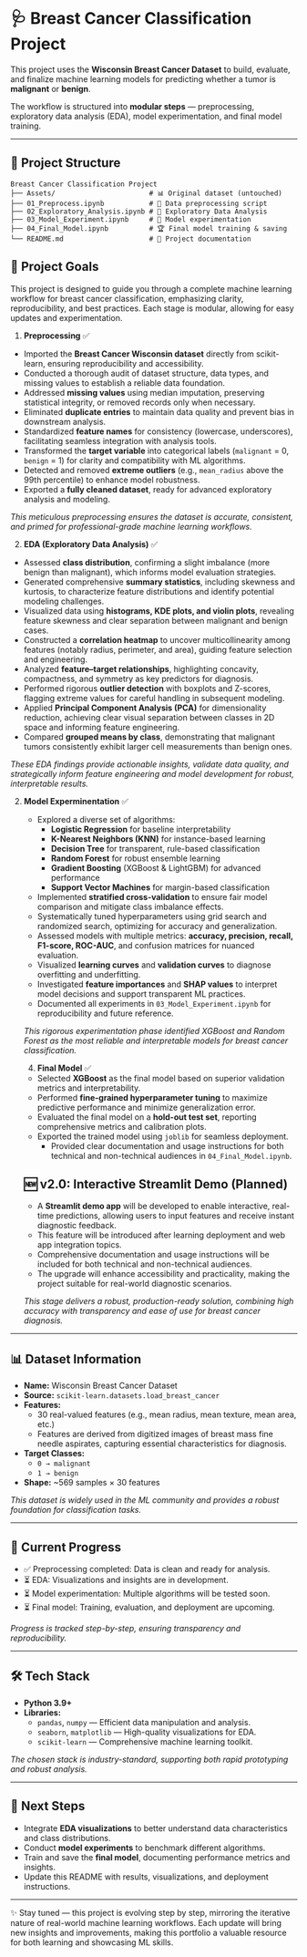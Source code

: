 # 🩺 Breast Cancer Classification Project

This project uses the **Wisconsin Breast Cancer Dataset** to build, evaluate, and finalize machine learning models for predicting whether a tumor is **malignant** or **benign**.  

The workflow is structured into **modular steps** — preprocessing, exploratory data analysis (EDA), model experimentation, and final model training.  

---

## 📂 Project Structure

```
Breast Cancer Classification Project  
├── Assets/                       # 📊 Original dataset (untouched)  
├── 01_Preprocess.ipynb           # 🧹 Data preprocessing script  
├── 02_Exploratory_Analysis.ipynb # 🔎 Exploratory Data Analysis  
├── 03_Model_Experiment.ipynb     # 🧪 Model experimentation  
├── 04_Final_Model.ipynb          # 🏆 Final model training & saving     
└── README.md                     # 📖 Project documentation  
```


## 🎯 Project Goals  

This project is designed to guide you through a complete machine learning workflow for breast cancer classification, emphasizing clarity, reproducibility, and best practices. Each stage is modular, allowing for easy updates and experimentation.

1. **Preprocessing** ✅  
  - Imported the **Breast Cancer Wisconsin dataset** directly from scikit-learn, ensuring reproducibility and accessibility.  
  - Conducted a thorough audit of dataset structure, data types, and missing values to establish a reliable data foundation.  
  - Addressed **missing values** using median imputation, preserving statistical integrity, or removed records only when necessary.  
  - Eliminated **duplicate entries** to maintain data quality and prevent bias in downstream analysis.  
  - Standardized **feature names** for consistency (lowercase, underscores), facilitating seamless integration with analysis tools.  
  - Transformed the **target variable** into categorical labels (`malignant` = 0, `benign` = 1) for clarity and compatibility with ML algorithms.  
  - Detected and removed **extreme outliers** (e.g., `mean_radius` above the 99th percentile) to enhance model robustness.  
  - Exported a **fully cleaned dataset**, ready for advanced exploratory analysis and modeling.  

  *This meticulous preprocessing ensures the dataset is accurate, consistent, and primed for professional-grade machine learning workflows.*  


2. **EDA (Exploratory Data Analysis)** ✅  
  - Assessed **class distribution**, confirming a slight imbalance (more benign than malignant), which informs model evaluation strategies.  
  - Generated comprehensive **summary statistics**, including skewness and kurtosis, to characterize feature distributions and identify potential modeling challenges.  
  - Visualized data using **histograms, KDE plots, and violin plots**, revealing feature skewness and clear separation between malignant and benign cases.  
  - Constructed a **correlation heatmap** to uncover multicollinearity among features (notably radius, perimeter, and area), guiding feature selection and engineering.  
  - Analyzed **feature–target relationships**, highlighting concavity, compactness, and symmetry as key predictors for diagnosis.  
  - Performed rigorous **outlier detection** with boxplots and Z-scores, flagging extreme values for careful handling in subsequent modeling.  
  - Applied **Principal Component Analysis (PCA)** for dimensionality reduction, achieving clear visual separation between classes in 2D space and informing feature engineering.  
  - Compared **grouped means by class**, demonstrating that malignant tumors consistently exhibit larger cell measurements than benign ones.  

  *These EDA findings provide actionable insights, validate data quality, and strategically inform feature engineering and model development for robust, interpretable results.*  

2. **Model Experminentation** ✅ 
    - Explored a diverse set of algorithms:  
      - **Logistic Regression** for baseline interpretability  
      - **K-Nearest Neighbors (KNN)** for instance-based learning  
      - **Decision Tree** for transparent, rule-based classification  
      - **Random Forest** for robust ensemble learning  
      - **Gradient Boosting** (XGBoost & LightGBM) for advanced performance  
      - **Support Vector Machines** for margin-based classification  
    - Implemented **stratified cross-validation** to ensure fair model comparison and mitigate class imbalance effects.  
    - Systematically tuned hyperparameters using grid search and randomized search, optimizing for accuracy and generalization.  
    - Assessed models with multiple metrics: **accuracy, precision, recall, F1-score, ROC-AUC**, and confusion matrices for nuanced evaluation.  
    - Visualized **learning curves** and **validation curves** to diagnose overfitting and underfitting.  
    - Investigated **feature importances** and **SHAP values** to interpret model decisions and support transparent ML practices.  
    - Documented all experiments in `03_Model_Experiment.ipynb` for reproducibility and future reference.  

    *This rigorous experimentation phase identified XGBoost and Random Forest as the most reliable and interpretable models for breast cancer classification.*

    4. **Final Model** ✅  
    - Selected **XGBoost** as the final model based on superior validation metrics and interpretability.  
    - Performed **fine-grained hyperparameter tuning** to maximize predictive performance and minimize generalization error.  
    - Evaluated the final model on a **hold-out test set**, reporting comprehensive metrics and calibration plots.  
    - Exported the trained model using `joblib` for seamless deployment.  
      - Provided clear documentation and usage instructions for both technical and non-technical audiences in `04_Final_Model.ipynb`. 

    ## 🆕 v2.0: Interactive Streamlit Demo (Planned)

    - A **Streamlit demo app** will be developed to enable interactive, real-time predictions, allowing users to input features and receive instant diagnostic feedback.
    - This feature will be introduced after learning deployment and web app integration topics.
    - Comprehensive documentation and usage instructions will be included for both technical and non-technical audiences.
    - The upgrade will enhance accessibility and practicality, making the project suitable for real-world diagnostic scenarios.

    *This stage delivers a robust, production-ready solution, combining high accuracy with transparency and ease of use for breast cancer diagnosis.*

---

## 📊 Dataset Information  

- **Name:** Wisconsin Breast Cancer Dataset  
- **Source:** `scikit-learn.datasets.load_breast_cancer`  
- **Features:**  
  - 30 real-valued features (e.g., mean radius, mean texture, mean area, etc.)  
  - Features are derived from digitized images of breast mass fine needle aspirates, capturing essential characteristics for diagnosis.  
- **Target Classes:**  
  - `0 → malignant`  
  - `1 → benign`  
- **Shape:** ~569 samples × 30 features  

*This dataset is widely used in the ML community and provides a robust foundation for classification tasks.*

---

## 🚀 Current Progress  

- ✅ Preprocessing completed: Data is clean and ready for analysis.  
- ⏳ EDA: Visualizations and insights are in development.  
- ⏳ Model experimentation: Multiple algorithms will be tested soon.  
- ⏳ Final model: Training, evaluation, and deployment are upcoming.

*Progress is tracked step-by-step, ensuring transparency and reproducibility.*

---

## 🛠️ Tech Stack  

- **Python 3.9+**  
- **Libraries:**  
  - `pandas`, `numpy` — Efficient data manipulation and analysis.  
  - `seaborn`, `matplotlib` — High-quality visualizations for EDA.  
  - `scikit-learn` — Comprehensive machine learning toolkit.

*The chosen stack is industry-standard, supporting both rapid prototyping and robust analysis.*

---

## 📌 Next Steps  

- Integrate **EDA visualizations** to better understand data characteristics and class distributions.  
- Conduct **model experiments** to benchmark different algorithms.  
- Train and save the **final model**, documenting performance metrics and insights.  
- Update this README with results, visualizations, and deployment instructions.

---

✨ Stay tuned — this project is evolving step by step, mirroring the iterative nature of real-world machine learning workflows. Each update will bring new insights and improvements, making this portfolio a valuable resource for both learning and showcasing ML skills.

